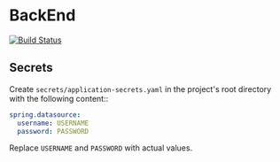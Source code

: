 # BackEnd

[![Build Status](https://github.com/GroceryFamily/BackEnd/workflows/build/badge.svg)](https://github.com/GroceryFamily/BackEnd/actions/workflows/build.yml)

## Secrets

Create `secrets/application-secrets.yaml` in the project's root directory with the following content::

```yaml
spring.datasource:
  username: USERNAME
  password: PASSWORD
```

Replace `USERNAME` and `PASSWORD` with actual values.